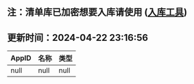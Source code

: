 ## 注：清单库已加密想要入库请使用 ([入库工具](https://github.com/BlankTMing/ManifestAutoUpdate/releases))

## 更新时间：2024-04-22 23:16:56
| AppID | 名称 | 类型  |
| :-------------------- | :----------------------------- | :----------- |
| null | null| null |
